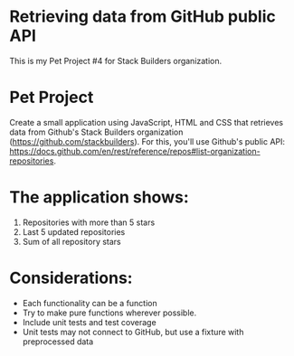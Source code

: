 # Retrieving data from GitHub public API
This is my Pet Project #4 for Stack Builders organization.

# Pet Project

Create a small application using JavaScript, HTML and CSS that retrieves data from Github's Stack Builders organization (https://github.com/stackbuilders). For this, you'll use Github's public API: https://docs.github.com/en/rest/reference/repos#list-organization-repositories.

# The application shows:

1. Repositories with more than 5 stars
2. Last 5 updated repositories
3. Sum of all repository stars

# Considerations:

- Each functionality can be a function
- Try to make pure functions wherever possible.
- Include unit tests and test coverage
- Unit tests may not connect to GitHub, but use a fixture with preprocessed data
